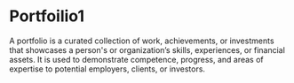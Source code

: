 # Portfoilio1
A portfolio is a curated collection of work, achievements, or investments that showcases a person's or organization’s skills, experiences, or financial assets. It is used to demonstrate competence, progress, and areas of expertise to potential employers, clients, or investors.
